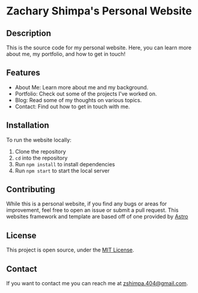 
# Zachary Shimpa's Personal Website

## Description

This is the source code for my personal website. Here, you can learn more about me, my portfolio, and how to get in touch!

## Features

- About Me: Learn more about me and my background.
- Portfolio: Check out some of the projects I've worked on.
- Blog: Read some of my thoughts on various topics.
- Contact: Find out how to get in touch with me.

## Installation

To run the website locally:

1. Clone the repository
2. `cd` into the repository
3. Run `npm install` to install dependencies
4. Run `npm start` to start the local server

## Contributing

While this is a personal website, if you find any bugs or areas for improvement, feel free to open an issue or submit a pull request.
This websites framework and template are based off of one provided by [Astro](https://github.com/withastro)

## License

This project is open source, under the [MIT License](LICENSE).

## Contact

If you want to contact me you can reach me at <zshimpa.404@gmail.com>.
<!-- | Command                   | Action                                           |
| :------------------------ | :----------------------------------------------- |
| `npm install`             | Installs dependencies                            |
| `npm run dev`             | Starts local dev server at `localhost:4321`      |
| `npm run build`           | Build your production site to `./dist/`          |
| `npm run preview`         | Preview your build locally, before deploying     |
| `npm run astro ...`       | Run CLI commands like `astro add`, `astro check` |
| `npm run astro -- --help` | Get help using the Astro CLI                     | -->